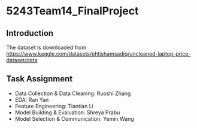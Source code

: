 # 5243Team14_FinalProject

## Introduction
The dataset is downloaded from https://www.kaggle.com/datasets/ehtishamsadiq/uncleaned-laptop-price-dataset/data

## Task Assignment
- Data Collection & Data Cleaning: Ruoshi Zhang
- EDA: Ran Yan
- Feature Engineering: Tiantian Li
- Model Building & Evaluation: Shreya Prabu
- Model Selection & Communication: Yemin Wang
